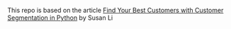 This repo is based on the article [Find Your Best Customers with Customer Segmentation in Python](https://datascienceplus.com/find-your-best-customers-with-customer-segmentation-in-python/) by Susan Li